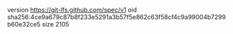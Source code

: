 version https://git-lfs.github.com/spec/v1
oid sha256:4ce9a679c87b8f233e5291a3b57f5e862c63f58cf4c9a99004b7299b60e32ce5
size 2105
